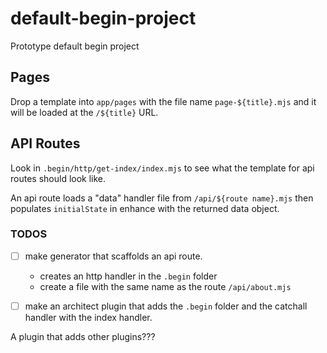 # default-begin-project
Prototype default begin project

## Pages
Drop a template into `app/pages` with the file name `page-${title}.mjs` and it will be loaded at the `/${title}` URL.

## API Routes
Look in `.begin/http/get-index/index.mjs` to see what the template for api routes should look like.

An api route loads a "data" handler file from `/api/${route name}.mjs` then populates `initialState` in enhance with the returned data object.
### TODOS

- [ ] make generator that scaffolds an api route.
    - creates an http handler in the `.begin` folder
    - create a file with the same name as the route `/api/about.mjs`

- [ ] make an architect plugin that adds the `.begin` folder and the catchall handler with the index handler.

A plugin that adds other plugins???
